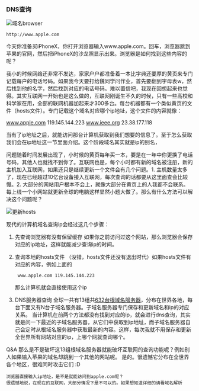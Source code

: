 ### DNS查询

![域名browser]()

    http://www.apple.com

今天你准备买iPhoneX，你打开浏览器输入www.apple.com。回车，浏览器跳到苹果的官网，然后把iPhoneX的沙龙照显示出来。浏览器是如何找到这些内容的呢？

我小的时候网络还非常不发达，家家户户都准备着一本比字典还要厚的黄页来专门记载每户的电话号码。如果我今天要打给魏同学问作业，首先要翻到字母表w，然后找到他的名字，然后找到对应的电话号码。难以置信吧，我现在回想起来也觉得。其实互联网一开始也是这么做的，互联网刚诞生不久的时候，只有一些高校和科学家在用，全部的联网机器加起来才300多台。每台机器都有一个类似黄页的文件（hosts文件）。专门记载这个域名对应哪个ip地址，这个文件的内容就像：

www.apple.com 119.145.144.223
www.ieee.org  23.38.177.118

当有了ip地址之后，就能访问那台计算机获取到我们想要的信息了。至于怎么获取我们会在ip地址这一节里面介绍。这个阶段域名其实就是ip的别名，

问题随着时间发展出现了，小时候的黄页每年买一本，要是在一年中你更换了电话号码，其他人也就找不到你了。互联网也是，每个小时都有新的域名被注册，新的主机加入互联网，如果还只是继续更新一个文件会有几个问题。1. 主机数量太多了，现在已经超过10亿台设备接入互联网，每次查询的话都要从这里面查会比较慢。2. 大部分的网站用户根本不会上，就像大部分在黄页上的人我都不会联系。每上线一个小网站就更新全球的电脑这样显然小题大做了。那么有什么方法可以解决这个问题呢？

![更新hosts]()


现代的计算机域名查询ip会经过这几个步骤：

1. 先查询浏览器有没有保留缓存
    如果你之前访问过这个网站，那么浏览器会保存对应的ip地址，这样就能减少查询ip的时间。

2. 查询本地的hosts文件
    （没错，hosts文件还没有退出时代）如果hosts文件有对应的内容，例如上面的

        www.apple.com 119.145.144.223
    那么计算机就会直接使用这个ip

3. DNS服务器查询
    全球一共有13组共[632台根域名服务器](https://en.wikipedia.org/wiki/Root_name_server)，分布在世界各地，每台下面又有N台子域名服务器。子域名服务器专门保存和更新域名和ip的对应关系。
    当计算机在前两个方法都没有找到对应的ip，就会进行dns查询，其实就是问一下最近的子域名服务器，从它们中获取到ip地址，而子域名服务器自己会定时从根域名服务器中获取最新的内容。这样，每次我就不用保存和更新全世界所有网站对应的ip，上哪个网就查询哪个。

Q&A
    那么是不是破坏这13组根域名服务器就能破坏互联网的查询功能呢？例如别人如果输入苹果的域名却跳到一个其他的网站呢。
    是的。很遗憾它分布在全世界各个地区，很难同时攻击它们 :D

    浏览器直接输入ip地址，是不是就能访问到apple.com呢？
    很遗憾地说，在现在的互联网，大部分情况下是不可以的。如果想知道详细的请看域名解析


